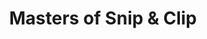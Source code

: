 ---
title: "Masters of Snip & Clip"
url: /allentown/masters-of-snip-und-clip-catasauqua-road/
shop: Friseur
---